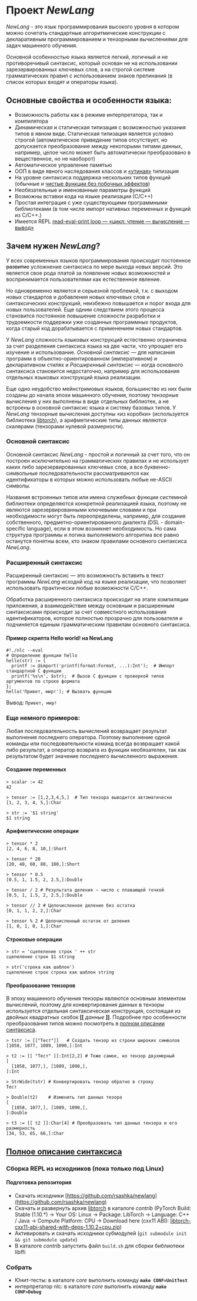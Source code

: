 # Проект *NewLang*
*NewLang* - это язык программирования высокого уровня в котором можно сочетать стандартные алгоритмические конструкции 
с декларативным программированием и тензорными вычислениями для задач машинного обучения.

Основной особенностью языка является легкий, логичный и не противоречивый синтаксис, 
который основан не на использовании зарезервированных ключевых слов, а на строгой системе грамматических правил 
с использованием знаков препинания (в список которых входят и операторы языка).

## Основные свойства и особенности языка:
- Возможность работы как в режиме интерпретатора, так и компилятора
- Динамическая и статическая типизация с возможностью указания типов в явном виде. 
Статическая типизация является условно строгой (автоматическое приведение типов отсутствует, но допускается преобразование 
между некоторыми типами данных, например, целое число может быть автоматически преобразовано в вещественное, но не наоборот)
- Автоматическое управление памятью
- ООП в виде явного наследования классов и [«утиная»](https://ru.wikipedia.org/wiki/%D0%A3%D1%82%D0%B8%D0%BD%D0%B0%D1%8F_%D1%82%D0%B8%D0%BF%D0%B8%D0%B7%D0%B0%D1%86%D0%B8%D1%8F) типизация
- На уровне синтаксиса поддержка нескольких типов функций (обычные и [чистые функции без побочных эффектов](https://ru.wikipedia.org/wiki/%D0%A7%D0%B8%D1%81%D1%82%D0%BE%D1%82%D0%B0_%D1%84%D1%83%D0%BD%D0%BA%D1%86%D0%B8%D0%B8))
- Необязательные и именованные параметры функций
- Возможны вставки кода на языке реализации (С/С++)
- Простая интеграция с уже существующими программными библиотеками (в том числе импорт нативных переменных и функций из С/С++.)
- Имеется REPL [read-eval-print loop — «цикл: чтение — вычисление — вывод»](https://ru.wikipedia.org/wiki/REPL)

## Зачем нужен *NewLang*?
У всех современных языков программирования происходит постоянное ~~развитие~~ усложнение синтаксиса по мере выхода новых версий. 
Это является свое рода платой за появление новых возможностей и воспринимается пользователями как естественное явление. 

Но одновременно является и серьезной проблемой, т.к. с выходом новых стандартов и добавления новых ключевых слов и синтаксических конструкций, 
неизбежно повышается и порог входа для новых пользователей. Еще одним следствием этого процесса становится постоянное повышение 
сложности разработки и трудоемкости поддержки уже созданных программных продуктов, когда старый код дорабатывается с применением новых стандартов.

У *NewLang* сложность языковых конструкций естественно ограничена за счет разделения синтаксиса языка на две части, что упрощает его изучение и использование. 
*Основной синтаксис* — для написания программ в объектно-ориентированном (императивном) и декларативном стилях и 
*Расширенный синтаксис* — когда основного синтаксиса становится недостаточно, например для использования отдельных языковых конструкций языка реализации. 

Еще одно неудобство мейнстримовых языков, большинство из них были созданы до начала эпохи машинного обучения, 
поэтому тензорные вычисления у них выполнены в виде отдельных библиотек, а не встроены в основной синтаксис языка и систему базовых типов.
У *NewLang* тензорные вычисления доступны «из коробки» (используется библиотека [libtorch](https://pytorch.org/)),
а арифметические типы данных являются скалярами (тензорами нулевой размерности).

### Основной синтаксис
Основной синтаксис *NewLang* - простой и логичный за счет того, что он построен исключительно на грамматических правилах 
и не использует каких либо зарезервированных ключевых слов, а все буквенно-символьные последовательности рассматриваются 
как идентификаторы в которых можно использовать любые не-ASCII символы.

Названия встроенных типов или имена служебных функции системной библиотеки определяются конкретной реализацией языка, поэтому не
являются зарезервированными ключевыми словами и при необходимости могут быть переопределены, например, для создания собственного, 
предметно-ориентированного диалекта (DSL - domain-specific language), если в этом возникнет необходимость. 
Но сама структура программы и логика выполняемого алгоритма все равно останутся понятны всем, кто знаком правилами основного синтаксиса *NewLang*.

### Расширенный синтаксис
Расширенный синтаксис — это возможность вставить в текст программы *NewLang* исходнй код на языке реализации, 
что позволяет использовать практически любые возможности С/С++. 

Обработка расширенного синтаксиса происходит на этапе компиляции приложения, а взаимодействие между основным 
и расширенным синтаксисами происходит за счет совместного использования идентификаторов, 
которое полностью прозрачно для пользователя и подчиняется единым грамматическим правилам основного синтаксиса.

#### Пример скрипта Hello world! на NewLang
    #!./nlc --eval 
    # Определение функции hello
    hello(str) := { 
      printf := @import('printf(format:Format, ...):Int');  # Импорт стандартной C функции
      printf('%s\n', $str);  # Вызов C функции с проверкой типов аргументов по строке формата
    };
    hello('Привет, мир!'); # Вызвать функцию

Вывод: `Привет, мир!`

### Еще немного примеров:
Любая последовательность вычислений возвращает результат выполнения последнего оператора.
Поэтому выполнение одной команды или последовательности команд всегда возвращает какой либо результат,
а оператор возврата из функции необязателен, так как результатом будет значение последнего вычисленного выражения.

#### Создание переменных
    > scalar := 42
    42

    > tensor := [1,2,3,4,5,]  # Тип тензора выводится автоматически
    [1, 2, 3, 4, 5,]:Char
               
    > str := '$1 string'
    $1 string

#### Арифметические операции
    > tensor * 2
    [2, 4, 6, 8, 10,]:Short
    
    > tensor * 20
    [20, 40, 60, 80, 100,]:Short
    
    > tensor * 0.5
    [0.5, 1, 1.5, 2, 2.5,]:Double
    
    > tensor / 2 # Результата деления — число с плавающей точкой
    [0.5, 1, 1.5, 2, 2.5,]:Double

    > tensor // 2 # Целочисленное деление без остатка
    [0, 1, 1, 2, 2,]:Char

    > tensor % 2 # Целочисленный остаток от деления
    [1, 0, 1, 0, 1,]:Char
    
#### Строковые операции
    > str = 'сцепеление строк ' ++ str
    сцепеление строк $1 string

    > str('строка как шаблон')
    сцепеление строк строка как шаблон string
   
#### Преобразование тензоров
В эпоху машинного обучения тензоры являются основным элементом вычислений, поэтому для конвертирования данных в тензоры
используется отдельная синтаксическая конструкция, состоящая из двойных квадратных скобок **[[** *данные* **]]**.
Подробнее про особенности преобразования типов можно посмотреть в [полном описании синтаксиса](https://github.com/rsashka/newlang/blob/dev/Syntax.md).
  
    > tstr := [["Тест"]]   # Создать тензор из строки широких символов
    [1058, 1077, 1089, 1090,]:Int

    > t2 := [[ "Тест" ]]:Int[2,2] # Тоже самое, но тензор двухмерный
    [
      [1058, 1077,], [1089, 1090,],
    ]:Int

    > StrWide(tstr) # Конвертировать тензор обратно в строку
    Тест

    > Double(t2)    # Изменить тип данных тезора
    [
      [1058, 1077,], [1089, 1090,],
    ]:Double

    > t3 := [[ t2 ]]:Char[4] # Преобразовать тип данных тензора и его размерность
    [34, 53, 65, 66,]:Char


## [Полное описание синтаксиса](https://github.com/rsashka/newlang/blob/dev/Syntax.md)


### Сборка REPL из исходников (пока только под Linux)
#### Подготовка репозитория
- Скачать исходники [https://github.com/rsashka/newlang](https://github.com/rsashka/newlang)
- Скачать и развернуть архив [libtorch](https://pytorch.org/) в каталоге *contrib* (PyTorch Build: Stable (1.10.*) -> Your OS: Linux -> Package: LibTorch -> Language: C++ / Java -> Compute Platform: CPU -> Download here (cxx11 ABI):
[libtorch-cxx11-abi-shared-with-deps-1.10.2+cpu.zip](https://download.pytorch.org/libtorch/cpu/libtorch-cxx11-abi-shared-with-deps-1.10.2%2Bcpu.zip))
- Активировать и скачать исходники субмодулей (`git submodule init && git submodule update`)
- В каталоге *contrib* запустить файл `build.sh` для сборки библиотеки libffi

### Собрать
- Юнит-тесты: в каталоге *core* выполнить команду **`make CONF=UnitTest`**
- интерпретатор nlc: в каталоге *core* выполнить команду **`make CONF=Debug`**
